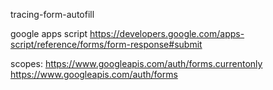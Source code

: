 tracing-form-autofill



google apps script 
https://developers.google.com/apps-script/reference/forms/form-response#submit

scopes:
https://www.googleapis.com/auth/forms.currentonly
https://www.googleapis.com/auth/forms
